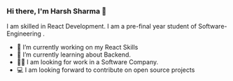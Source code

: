 ### Hi there, I'm Harsh Sharma  👋

I am skilled in React Development. I am a pre-final year student of Software-Engineering .

- 🔭 I’m currently working on my React Skills
- 🌱 I’m currently learning about Backend.
- 👨‍💻 I am looking for work in a Software Company.
- 💻 I am looking forward to contribute on open source projects
<!--
**Harsh3041/Harsh3041** is a ✨ _special_ ✨ repository because its `README.md` (this file) appears on your GitHub profile.

Here are some ideas to get you started:

- 🔭 I’m currently working on ...
- 🌱 I’m currently learning ...
- 👯 I’m looking to collaborate on ...
- 🤔 I’m looking for help with ...
- 💬 Ask me about ...
- 📫 How to reach me: ...
- 😄 Pronouns: ...
- ⚡ Fun fact: ...
-->
